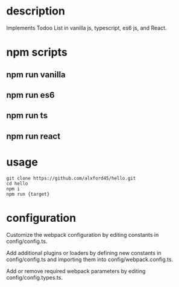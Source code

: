 # description

Implements Todoo List in vanilla js, typescript, es6 js, and React.

# npm scripts

## npm run vanilla

## npm run es6

## npm run ts

## npm run react

# usage

    git clone https://github.com/alxford45/hello.git
    cd hello
    npm i
    npm run {target}

# configuration

Customize the webpack configuration by editing constants in config/config.ts.

Add additional plugins or loaders by defining new constants in config/config.ts and importing them into config/webpack.config.ts.

Add or remove required webpack parameters by editing config/config.types.ts.
